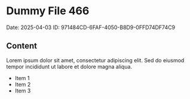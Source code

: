 # Dummy File 466

Date: 2025-04-03
ID: 971484CD-6FAF-4050-B8D9-0FFD74DF74C9

## Content

Lorem ipsum dolor sit amet, consectetur adipiscing elit.
Sed do eiusmod tempor incididunt ut labore et dolore magna aliqua.

* Item 1
* Item 2
* Item 3


